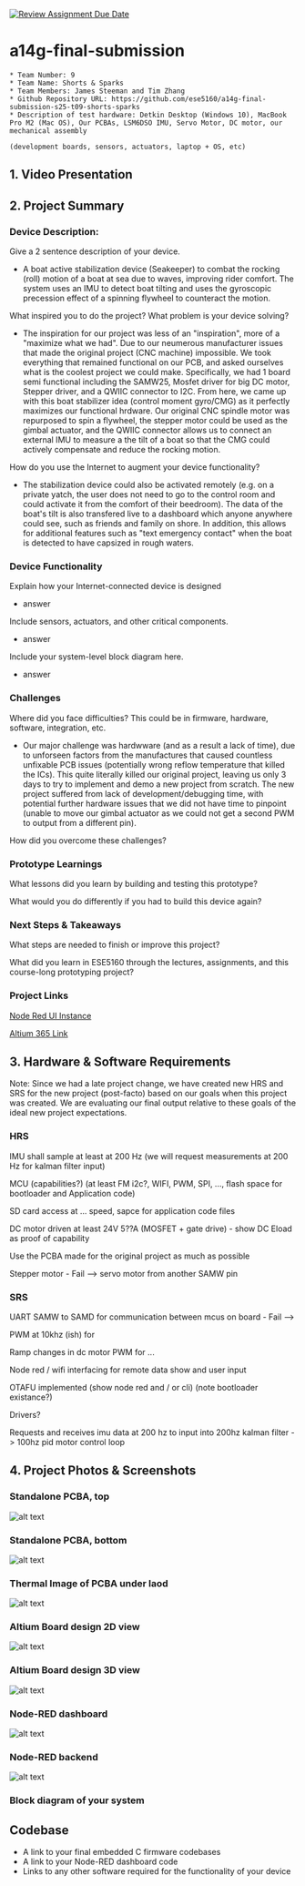 [![Review Assignment Due Date](https://classroom.github.com/assets/deadline-readme-button-22041afd0340ce965d47ae6ef1cefeee28c7c493a6346c4f15d667ab976d596c.svg)](https://classroom.github.com/a/AlBFWSQg)
# a14g-final-submission

    * Team Number: 9
    * Team Name: Shorts & Sparks
    * Team Members: James Steeman and Tim Zhang
    * Github Repository URL: https://github.com/ese5160/a14g-final-submission-s25-t09-shorts-sparks
    * Description of test hardware: Detkin Desktop (Windows 10), MacBook Pro M2 (Mac OS), Our PCBAs, LSM6DSO IMU, Servo Motor, DC motor, our mechanical assembly
    
    (development boards, sensors, actuators, laptop + OS, etc) 

## 1. Video Presentation

## 2. Project Summary

### Device Description:  

Give a 2 sentence description of your device.

- A boat active stabilization device (Seakeeper) to combat the rocking (roll) motion of a boat at sea due to waves, improving rider comfort. The system uses an IMU to detect boat tilting and uses the gyroscopic precession effect of a spinning flywheel to counteract the motion.

What inspired you to do the project? What problem is your device solving?

- The inspiration for our project was less of an "inspiration", more of a "maximize what we had". Due to our neumerous manufacturer issues that made the original project (CNC machine) impossible. We took everything that remained functional on our PCB, and asked ourselves what is the coolest project we could make. Specifically, we had 1 board semi functional including the SAMW25, Mosfet driver for big DC motor, Stepper driver, and a QWIIC connector to I2C. From here, we came up with this boat stabilizer idea (control moment gyro/CMG) as it perfectly maximizes our functional hrdware. Our original CNC spindle motor was repurposed to spin a flywheel, the stepper motor could be used as the gimbal actuator, and the QWIIC connector allows us to connect an external IMU to measure a the tilt of a boat so that the CMG could actively compensate and reduce the rocking motion. 


How do you use the Internet to augment your device functionality?

- The stabilization device could also be activated remotely (e.g. on a private yatch, the user does not need to go to the control room and could activate it from the comfort of their beedroom). The data of the boat's tilt is also transfered live to a dashboard which anyone anywhere could see, such as friends and family on shore. In addition, this allows for additional features such as "text emergency contact" when the boat is detected to have capsized in rough waters.

### Device Functionality

Explain how your Internet-connected device is designed

- answer

Include sensors, actuators, and other critical components.

- answer

Include your system-level block diagram here.

- answer

### Challenges

Where did you face difficulties? This could be in firmware, hardware, software, integration, etc.

- Our major challenge was hardwware (and as a result a lack of time), due to unforseen factors from the manufactures that caused countless unfixable PCB issues (potentially wrong reflow temperature that killed the ICs). This quite literally killed our original project, leaving us only 3 days to try to implement and demo a new project from scratch. The new project suffered from lack of development/debugging time, with potential further hardware issues that we did not have time to pinpoint (unable to move our gimbal actuator as we could not get a second PWM to output from a different pin).


How did you overcome these challenges?

### Prototype Learnings

What lessons did you learn by building and testing this prototype?

What would you do differently if you had to build this device again?

### Next Steps & Takeaways

What steps are needed to finish or improve this project?

What did you learn in ESE5160 through the lectures, assignments, and this course-long prototyping project?

### Project Links

[Node Red UI Instance](http://172.190.141.169:1880/ui/#!/0?socketid=IxHLWtM_3o6IbezjAABr)

[Altium 365 Link](https://upenn-eselabs.365.altium.com/designs/DDC6BC9F-ABAE-498F-8839-63F1F02EF066)

## 3. Hardware & Software Requirements

Note: Since we had a late project change, we have created new HRS and SRS for the new project (post-facto) based on our goals when this project was created. We are evaluating our final output relative to these goals of the ideal new project expectations.

### HRS

IMU shall sample at least at 200 Hz (we will request measurements at 200 Hz for kalman filter input)

MCU (capabilities?) (at least FM i2c?, WIFI, PWM, SPI, ..., flash space for bootloader and Application code)

SD card access at ... speed, sapce for application code files

DC motor driven at least 24V 5??A (MOSFET + gate drive) - show DC Eload as proof of capability

Use the PCBA made for the original project as much as possible

Stepper motor - Fail --> servo motor from another SAMW pin

### SRS

UART SAMW to SAMD for communication between mcus on board - Fail -->

PWM at 10khz (ish) for 

Ramp changes in dc motor PWM for ...

Node red / wifi interfacing for remote data show and user input

OTAFU implemented (show node red and / or cli) (note bootloader existance?)

Drivers?

Requests and receives imu data at 200 hz to input into 200hz kalman filter -> 100hz pid motor control loop


## 4. Project Photos & Screenshots

### Standalone PCBA, top

![alt text](images/pcba_top.png)

### Standalone PCBA, bottom

![alt text](images/pcba_bottom.png)

### Thermal Image of PCBA under laod

![alt text](images/pcba_load_thermal.png)

### Altium Board design 2D view

![alt text](images/2d_altium.png)

### Altium Board design 3D view

![alt text](images/3d_altium.png)

### Node-RED dashboard

![alt text](images/node_red_dashboard.png)

### Node-RED backend

![alt text](images/node_red_backend.png)

### Block diagram of your system



## Codebase

- A link to your final embedded C firmware codebases
- A link to your Node-RED dashboard code
- Links to any other software required for the functionality of your device

